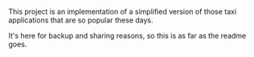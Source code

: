 This project is an implementation of a simplified version of those taxi applications that are so popular these days.

It's here for backup and sharing reasons, so this is as far as the readme goes.